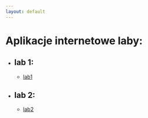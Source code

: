 ```yaml
---
layout: default
---
```

# Aplikacje internetowe laby:
- ## lab 1:
    - [lab1](https://prawy126.github.io/AplikacjeInternetowe/Lab001_AI1_start/lab1/index.html)
- ## lab 2:
    - [lab2](https://github.com/Prawy126/AplikacjeInternetowe/tree/main/Lab002_AI1_start/lab2)
